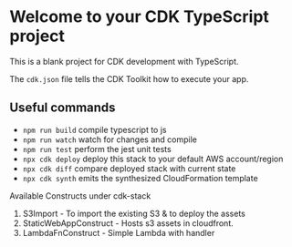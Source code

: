 # Welcome to your CDK TypeScript project

This is a blank project for CDK development with TypeScript.

The `cdk.json` file tells the CDK Toolkit how to execute your app.

## Useful commands

* `npm run build`   compile typescript to js
* `npm run watch`   watch for changes and compile
* `npm run test`    perform the jest unit tests
* `npx cdk deploy`  deploy this stack to your default AWS account/region
* `npx cdk diff`    compare deployed stack with current state
* `npx cdk synth`   emits the synthesized CloudFormation template


Available Constructs under cdk-stack

1. S3Import - To import the existing S3 & to deploy the assets
2. StaticWebAppConstruct - Hosts s3 assets in cloudfront.
3. LambdaFnConstruct - Simple Lambda with handler



